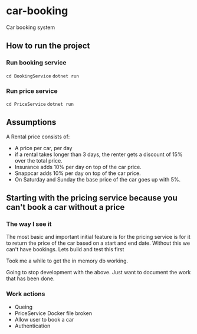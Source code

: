 # car-booking
Car booking system

## How to run the project

### Run booking service
`cd BookingService`
`dotnet run`

### Run price service
`cd PriceService`
`dotnet run`

## Assumptions
A Rental price consists of:
* A price per car, per day
* if a rental takes longer than 3 days, the renter gets a discount of 15% over the
  total price.
* Insurance adds 10% per day on top of the car price.
* Snappcar adds 10% per day on top of the car price.
* On Saturday and Sunday the base price of the car goes up with 5%. 


## Starting with the pricing service because you can't book a car without a price

### The way I see it 

The most basic and important initial feature is for the pricing service is for it to return the price of the car based on a start and end date.
Without this we can't have bookings. Lets build and test this first

Took me a while to get the in memory db working.

Going to stop development with the above. Just want to document the work that has been done. 

### Work actions

- Queing
- PriceService Docker file broken
- Allow user to book a car
- Authentication